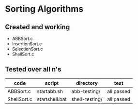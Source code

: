 # Sorting Algorithms

## Created and working
- ABBSort.c
- InsertionSort.c
- SelectionSort.c
- ShellSort.c

## Tested over all n's

|code|script|directory|test|
|---|---|---|---|
|ABBSort.c|startabb.sh|abb-testing/|all passed|
|ShellSort.c|startshell.bat|shell-testing/|all passed|

